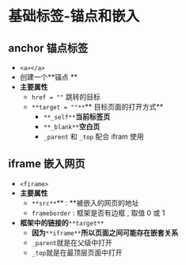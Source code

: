 # 基础标签-锚点和嵌入

## anchor 锚点标签

- `<a></a>`
- 创建一个**锚点 **
- **主要属性**
   - `href = ""` 跳转的目标
   - `**target = ""**`** 目标页面的打开方式**
      - `**_self**`**当前标签页**
      - `**_blank**`**空白页**
      - `_parent` 和 `_top` 配合 ifram 使用

## iframe 嵌入网页

- `<firame>` 
- **主要属性**
   - `**src**`** : **被嵌入的网页的地址
   - `frameborder` : 框架是否有边框 , 取值 0 或 1
- **框架中的链接的**`**target**`
   - **因为**`**iframe**`**所以页面之间可能存在嵌套关系**
   - `_parent`就是在父级中打开
   - `_top`就是在最顶层页面中打开
